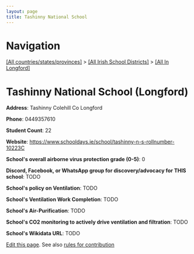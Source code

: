 ```yaml
---
layout: page
title: Tashinny National School
---
```

# Navigation

[[All countries/states/provinces]](../../..) > [[All Irish School Districts]](../..) > [[All In Longford]](..)

# Tashinny National School (Longford)

**Address**: Tashinny Colehill Co Longford

**Phone**: 0449357610

**Student Count**: 22

**Website**: <https://www.schooldays.ie/school/tashinny-n-s-rollnumber-10223C>

**School's overall airborne virus protection grade (0-5)**: 0

**Discord, Facebook, or WhatsApp group for discovery/advocacy for THIS school**: TODO

**School's policy on Ventilation**: TODO

**School's Ventilation Work Completion**: TODO

**School's Air-Purification**: TODO

**School's CO2 monitoring to actively drive ventilation and filtration**: TODO

**School's Wikidata URL**: TODO


[Edit this page](https://github.com/ventilate-schools/Ireland/edit/main/./Longford/Tashinny_National_School.md). See also [rules for contribution](../../../contribution-rules/)